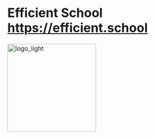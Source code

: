 # Efficient School https://efficient.school

<img src="https://github.com/user-attachments/assets/1a85d16c-1210-4806-a65d-9cea692b8a2e" alt="logo_light" width="200">

